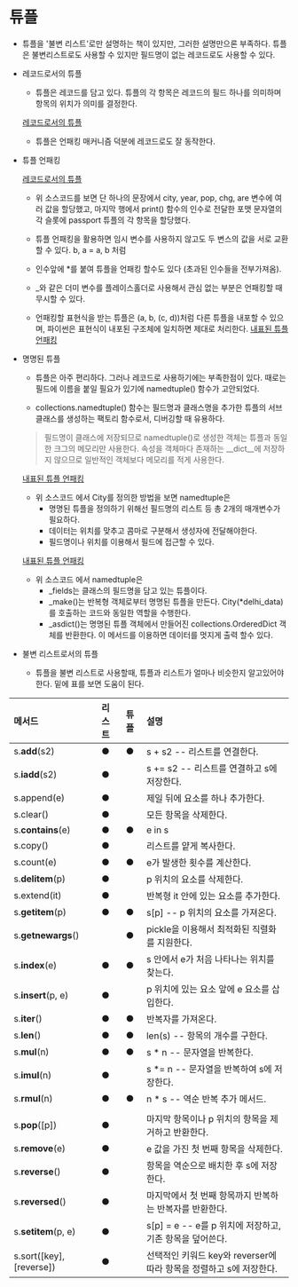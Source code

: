 # 튜플

- 튜플을 '불변 리스트'로만 설명하는 책이 있지만, 그러한 설명만으론 부족하다. 튜플은 불변리스트로도 사용할 수 있지만 필드명이 없는 레코드로도 사용할 수 있다.

* 레코드로서의 튜플
    - 튜플은 레코드를 담고 있다. 튜플의 각 항목은 레코드의 필드 하나를 의미하며 항목의 위치가 의미를 결정한다.

    [레코드로서의 튜플](https://github.com/hyeonDD/fluent_python/blob/master/Part2/ex2-3-1~5/tuple_as_record.py "소스코드")

    - 튜플은 언패킹 매커니즘 덕분에 레코드로도 잘 동작한다.

* 튜플 언패킹

    [레코드로서의 튜플](https://github.com/hyeonDD/fluent_python/blob/master/Part2/ex2-3-1~5/tuple_as_record.py "소스코드")
    - 위 소스코드를 보면 단 하나의 문장에서 city, year, pop, chg, are 변수에 여러 값을 할당했고, 마지막 행에서 print() 함수의 인수로 전달한 포맷 문자열의 각 슬롯에 passport 튜플의 각 항목을 할당했다.
    
    - 튜플 언패킹을 활용하면 임시 변수를 사용하지 않고도 두 변스의 값을 서로 교환할 수 있다. b, a = a, b 처럼

    - 인수앞에 *를 붙여 튜플을 언패킹 할수도 있다 (초과된 인수들을 전부가져옴).

    - _와 같은 더미 변수를 플레이스홀더로 사용해서 관심 없는 부분은 언패킹할 때 무시할 수 있다.

    - 언패킹할 표현식을 받는 튜플은 (a, b, (c, d))처럼 다른 튜플을 내포할 수 있으며, 파이썬은 표현식이 내포된 구조체에 일치하면 제대로 처리한다.
    [내표된 튜플 언패킹](https://github.com/hyeonDD/fluent_python/blob/master/Part2/ex2-3-1~5/tuple_as_record.py "소스코드")

* 명명된 튜플
    - 튜플은 아주 편리하다. 그러나 레코드로 사용하기에는 부족한점이 있다. 때로는 필드에 이름을 붙일 필요가 있기에 namedtuple() 함수가 고안되었다.

    - collections.namedtuple() 함수는 필드명과 클래스명을 추가한 튜플의 서브클래스를 생성하는 팩토리 함수로서, 디버깅할 때 유용하다.

    > 필드명이 클래스에 저장되므로 namedtuple()로 생성한 객체는 튜플과 동일한 크그의 메모리만 사용한다. 속성을 객체마다 존재하는 __dict__에 저장하지 않으므로 일반적인 객체보다 메모리를 적게 사용한다.

    [내표된 튜플 언패킹](https://github.com/hyeonDD/fluent_python/blob/master/Part1/ex2-3-1~5/ "defining_a_named_tuple.py")

    - 위 소스코드 에서 City를 정의한 방법을 보면 namedtuple은
        - 명명된 튜플을 정의하기 위해선 필드명의 리스트 등 총 2개의 매개변수가 필요하다.
        - 데이터는 위치를 맞추고 콤마로 구분해서 생성자에 전달해야한다.
        - 필드명이나 위치를 이용해서 필드에 접근할 수 있다.
    
    [내표된 튜플 언패킹](https://github.com/hyeonDD/fluent_python/blob/master/Part1/ex2-3-1~5/ "defining_a_named_tuple2.py")

    - 위 소스코드 에서 namedtuple은
        - _fields는 클래스의 필드명을 담고 있는 튜플이다.
        - _make()는 반복형 객체로부터 명명된 튜플을 만든다. City(*delhi_data)를 호출하는 코드와 동일한 역할을 수행한다.
        - _asdict()는 명명된 튜플 객체에서 만들어진 collections.OrderedDict 객체를 반환한다. 이 메서드를 이용하면 데이터를 멋지게 출력 할수 있다.


* 불변 리스트로서의 튜플
    - 튜플을 불변 리스트로 사용할때, 튜플과 리스트가 얼마나 비슷한지 알고있어야한다. 밑에 표를 보면 도움이 된다.

| 메서드 | 리스트  | 튜플 | 설명 |
| :--- | :--- | :--- | :--- |
| s.__add__(s2) | ● | ● | s + s2 -- 리스트를 연결한다.|
| s.__iadd__(s2) | ● || s += s2 -- 리스트를 연결하고 s에 저장한다.|
| s.append(e) | ● || 제일 뒤에 요소를 하나 추가한다.|
| s.clear() | ● || 모든 항목을 삭제한다.|
| s.__contains__(e) | ● | ● | e in s|
| s.copy() | ● || 리스트를 얕게 복사한다.|
| s.count(e) | ● | ● | e가 발생한 횟수를 계산한다.|
| s.__delitem__(p) | ● || p 위치의 요소를 삭제한다.|
| s.extend(it) | ● || 반복형 it 안에 있는 요소를 추가한다.|
| s.__getitem__(p) | ● | ● | s[p] -- p 위치의 요소를 가져온다.|
| s.__getnewargs__() || ● | pickle을 이용해서 최적화된 직렬화를 지원한다.|
| s.__index__(e) | ● | ● | s 안에서 e가 처음 나타나는 위치를 찾는다.|
| s.__insert__(p, e) | ● || p 위치에 있는 요소 앞에 e 요소를 삽입한다.|
| s.__iter__() | ● | ● | 반복자를 가져온다.|
| s.__len__() | ● | ● | len(s) -- 항목의 개수를 구한다.|
| s.__mul__(n) | ● | ● | s * n -- 문자열을 반복한다.|
| s.__imul__(n) | ● || s *= n -- 문자열을 반복하여 s에 저장한다.|
| s.__rmul__(n) | ● | ● | n * s -- 역순 반복 추가 메서드.|
|||||
| s.__pop__([p]) | ● || 마지막 항목이나 p 위치의 항목을 제거하고 반환한다.|
| s.__remove__(e) | ● || e 값을 가진 첫 번째 항목을 삭제한다.|
| s.__reverse__() | ● || 항목을 역순으로 배치한 후 s에 저장한다.|
| s.__reversed__() | ● || 마지막에서 첫 번째 항목까지 반복하는 반복자를 반환한다.|
| s.__setitem__(p, e) | ● || s[p] = e -- e를 p 위치에 저장하고, 기존 항목을 덮어쓴다.|
| s.sort([key], [reverse]) | ● || 선택적인 키워드 key와 reverser에 따라 항목을 정렬하고 s에 저장한다.|
